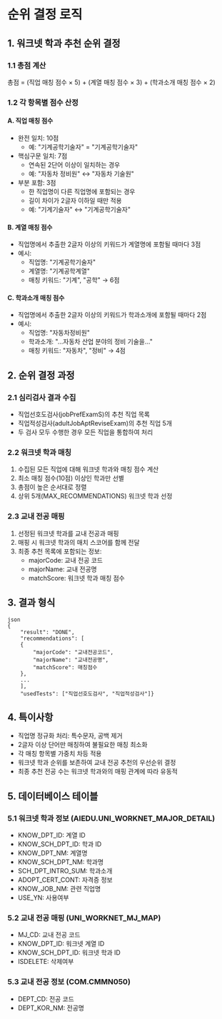 # 순위 결정 로직

## 1. 워크넷 학과 추천 순위 결정

### 1.1 총점 계산
총점 = (직업 매칭 점수 × 5) + (계열 매칭 점수 × 3) + (학과소개 매칭 점수 × 2)

### 1.2 각 항목별 점수 산정

#### A. 직업 매칭 점수
- 완전 일치: 10점
  - 예: "기계공학기술자" = "기계공학기술자"
- 핵심구문 일치: 7점
  - 연속된 2단어 이상이 일치하는 경우
  - 예: "자동차 정비원" ↔ "자동차 기술원"
- 부분 포함: 3점
  - 한 직업명이 다른 직업명에 포함되는 경우
  - 길이 차이가 2글자 이하일 때만 적용
  - 예: "기계기술자" ↔ "기계공학기술자"

#### B. 계열 매칭 점수
- 직업명에서 추출한 2글자 이상의 키워드가 계열명에 포함될 때마다 3점
- 예시:
  - 직업명: "기계공학기술자"
  - 계열명: "기계공학계열"
  - 매칭 키워드: "기계", "공학" → 6점

#### C. 학과소개 매칭 점수
- 직업명에서 추출한 2글자 이상의 키워드가 학과소개에 포함될 때마다 2점
- 예시:
  - 직업명: "자동차정비원"
  - 학과소개: "...자동차 산업 분야의 정비 기술을..."
  - 매칭 키워드: "자동차", "정비" → 4점

## 2. 순위 결정 과정

### 2.1 심리검사 결과 수집
- 직업선호도검사(jobPrefExamS)의 추천 직업 목록
- 직업적성검사(adultJobAptReviseExam)의 추천 직업 5개
- 두 검사 모두 수행한 경우 모든 직업을 통합하여 처리

### 2.2 워크넷 학과 매칭
1. 수집된 모든 직업에 대해 워크넷 학과와 매칭 점수 계산
2. 최소 매칭 점수(10점) 이상인 학과만 선별
3. 총점이 높은 순서대로 정렬
4. 상위 5개(MAX_RECOMMENDATIONS) 워크넷 학과 선정

### 2.3 교내 전공 매핑
1. 선정된 워크넷 학과를 교내 전공과 매핑
2. 매핑 시 워크넷 학과의 매치 스코어를 함께 전달
3. 최종 추천 목록에 포함되는 정보:
   - majorCode: 교내 전공 코드
   - majorName: 교내 전공명
   - matchScore: 워크넷 학과 매칭 점수

## 3. 결과 형식

```
json
{
	"result": "DONE",
	"recommendations": [
	{
		"majorCode": "교내전공코드",
		"majorName": "교내전공명",
		"matchScore": 매칭점수
	},
	...
	],
	"usedTests": ["직업선호도검사", "직업적성검사"]}
```

## 4. 특이사항
- 직업명 정규화 처리: 특수문자, 공백 제거
- 2글자 이상 단어만 매칭하여 불필요한 매칭 최소화
- 각 매칭 항목별 가중치 차등 적용
- 워크넷 학과 순위를 보존하여 교내 전공 추천의 우선순위 결정
- 최종 추천 전공 수는 워크넷 학과와의 매핑 관계에 따라 유동적

## 5. 데이터베이스 테이블
### 5.1 워크넷 학과 정보 (AIEDU.UNI_WORKNET_MAJOR_DETAIL)
- KNOW_DPT_ID: 계열 ID
- KNOW_SCH_DPT_ID: 학과 ID
- KNOW_DPT_NM: 계열명
- KNOW_SCH_DPT_NM: 학과명
- SCH_DPT_INTRO_SUM: 학과소개
- ADOPT_CERT_CONT: 자격증 정보
- KNOW_JOB_NM: 관련 직업명
- USE_YN: 사용여부

### 5.2 교내 전공 매핑 (UNI_WORKNET_MJ_MAP)
- MJ_CD: 교내 전공 코드
- KNOW_DPT_ID: 워크넷 계열 ID
- KNOW_SCH_DPT_ID: 워크넷 학과 ID
- ISDELETE: 삭제여부

### 5.3 교내 전공 정보 (COM.CMMN050)
- DEPT_CD: 전공 코드
- DEPT_KOR_NM: 전공명